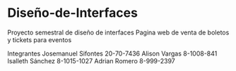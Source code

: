 # Diseño-de-Interfaces
Proyecto semestral de diseño de interfaces
Pagina web de venta de boletos y tickets para eventos

Integrantes
Josemanuel Sifontes 20-70-7436
Alison Vargas 8-1008-841
Isalleth Sánchez 8-1015-1027
Adrian Romero 8-999-2397